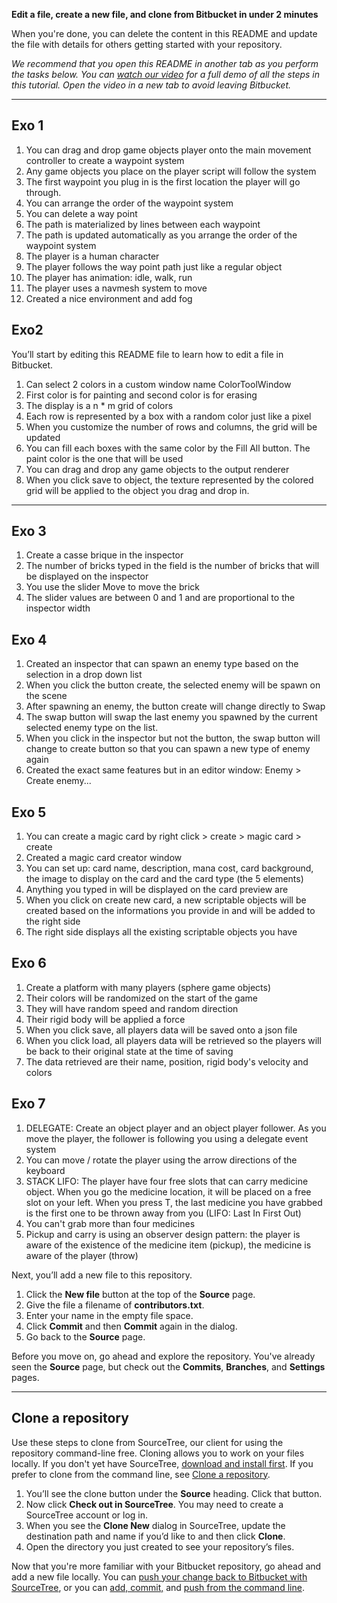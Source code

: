 **Edit a file, create a new file, and clone from Bitbucket in under 2 minutes**

When you're done, you can delete the content in this README and update the file with details for others getting started with your repository.

*We recommend that you open this README in another tab as you perform the tasks below. You can [watch our video](https://youtu.be/0ocf7u76WSo) for a full demo of all the steps in this tutorial. Open the video in a new tab to avoid leaving Bitbucket.*

---

## Exo 1
1. You can drag and drop game objects player onto the main movement controller to create a waypoint system
2. Any game objects you place on the player script will follow the system
3. The first waypoint you plug in is the first location the player will go through.
4. You can arrange the order of the waypoint system
5. You can delete a way point
6. The path is materialized by lines between each waypoint
7. The path is updated automatically as you arrange the order of the waypoint system
8. The player is a human character
9. The player follows the way point path just like a regular object
10. The player has animation: idle, walk, run
11. The player uses a navmesh system to move
12. Created a nice environment and add fog 



## Exo2

You’ll start by editing this README file to learn how to edit a file in Bitbucket.

1. Can select 2 colors in a custom window name ColorToolWindow
2. First color is for painting and second color is for erasing
3. The display is a n * m grid of colors
4. Each row is represented by a box with a random color just like a pixel
5. When you customize the number of rows and columns, the grid will be updated
6. You can fill each boxes with the same color by the Fill All button. The paint color is the one that
will be used
7. You can drag and drop any game objects to the output renderer
8. When you click save to object, the texture represented by the colored grid will be applied to the object you
drag and drop in.

---

## Exo 3
1. Create a casse brique in the inspector
2. The number of bricks typed in the field is the number of bricks that will be displayed 
on the inspector
3. You use the slider Move to move the brick
4. The slider values are between 0 and 1 and are proportional to the inspector width

## Exo 4
1. Created an inspector that can spawn an enemy type based on the selection in a drop down list
2. When you click the button create, the selected enemy will be spawn on the scene
3. After spawning an enemy, the button create will change directly to Swap
4. The swap button will swap the last enemy you spawned by the current selected enemy type on the list.
5. When you click in the inspector but not the button, the swap button will change to create button so that
you can spawn a new type of enemy again
6. Created the exact same features but in an editor window: Enemy > Create enemy...

## Exo 5
1. You can create a magic card by right click > create > magic card > create
2. Created a magic card creator window
3. You can set up: card name, description, mana cost, card background, the image to display on the card
and the card type (the 5 elements)
4. Anything you typed in will be displayed on the card preview are
7. When you click on create new card, a new scriptable objects will be created based on the informations you
provide in and will be added to the right side
8. The right side displays all the existing scriptable objects you have

## Exo 6
1. Create a platform with many players (sphere game objects)
2. Their colors will be randomized on the start of the game
3. They will have random speed and random direction
4. Their rigid body will be applied a force
5. When you click save, all players data will be saved onto a json file
6. When you click load, all players data will be retrieved so the players
will be back to their original state at the time of saving
7. The data retrieved are their name, position, rigid body's velocity and colors

## Exo 7
1. DELEGATE: Create an object player and an object player follower. As you move the player, the follower is following you using a delegate event system
2. You can move / rotate the player using the arrow directions of the keyboard
3. STACK LIFO: The player have four free slots that can carry medicine object. When you go the medicine location, it will be placed on a free slot on your left.
When you press T, the last medicine you have grabbed is the first one to be thrown away from you (LIFO: Last In First Out)
4. You can't grab more than four medicines
5. Pickup and carry is using an observer design pattern: the player is aware of the existence of the medicine item (pickup), the medicine is aware of the player (throw)











Next, you’ll add a new file to this repository.

1. Click the **New file** button at the top of the **Source** page.
2. Give the file a filename of **contributors.txt**.
3. Enter your name in the empty file space.
4. Click **Commit** and then **Commit** again in the dialog.
5. Go back to the **Source** page.

Before you move on, go ahead and explore the repository. You've already seen the **Source** page, but check out the **Commits**, **Branches**, and **Settings** pages.

---

## Clone a repository

Use these steps to clone from SourceTree, our client for using the repository command-line free. Cloning allows you to work on your files locally. If you don't yet have SourceTree, [download and install first](https://www.sourcetreeapp.com/). If you prefer to clone from the command line, see [Clone a repository](https://confluence.atlassian.com/x/4whODQ).

1. You’ll see the clone button under the **Source** heading. Click that button.
2. Now click **Check out in SourceTree**. You may need to create a SourceTree account or log in.
3. When you see the **Clone New** dialog in SourceTree, update the destination path and name if you’d like to and then click **Clone**.
4. Open the directory you just created to see your repository’s files.

Now that you're more familiar with your Bitbucket repository, go ahead and add a new file locally. You can [push your change back to Bitbucket with SourceTree](https://confluence.atlassian.com/x/iqyBMg), or you can [add, commit,](https://confluence.atlassian.com/x/8QhODQ) and [push from the command line](https://confluence.atlassian.com/x/NQ0zDQ).
